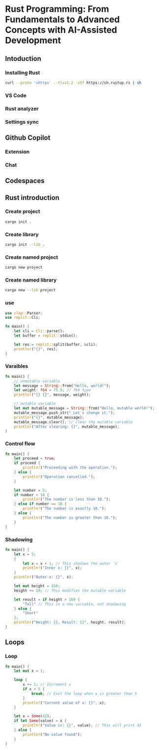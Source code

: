 # Rust Programming: From Fundamentals to Advanced Concepts with AI-Assisted Development

## Intoduction

### Installing Rust

```sh
curl --proto '=https' --tlsv1.2 -sSf https://sh.rustup.rs | sh
```

### VS Code

### Rust analyzer

### Settings sync

## Github Copilot

### Extension

### Chat

## Codespaces

## Rust introduction

### Create project

```sh 
cargo init .
```

### Create library

```sh
cargo init --lib .
```

### Create named project

```sh
cargo new project
```

### Create named library

```sh
cargo new --lib project
```

### use

```rust
use clap::Parser;
use replit::Cli;

fn main() {
    let cli = Cli::parse();
    let buffer = replit::stdin();

    let res = replit::split(buffer, &cli);
    println!("{}", res);
}
```

### Varaibles

```rust
fn main() {
    // unmutable variable
    let message = String::from("Hello, world!");
    let weight: f64 = 75.5; // f64 type
    println!("{} {}", message, weight);

    // mutable variable
    let mut mutable_message = String::from("Hello, mutable world!");
    mutable_message.push_str(" Let's change it.");
    println!("{}", mutable_message);
    mutable_message.clear(); // clear the mutable variable
    println!("After clearing: {}", mutable_message);
}
```

### Control flow

```rust
fn main() {
    let proceed = true;
    if proceed {
        println!("Proceeding with the operation.");
    } else {
        println!("Operation cancelled.");
    }

    let number = 5;
    if number < 10 {
        println!("The number is less than 10.");
    } else if number == 10 {
        println!("The number is exactly 10.");
    } else {
        println!("The number is greater than 10.");
    }
}
```

### Shadowing

```rust
fn main() {
    let x = 5;
    {
        let x = x + 1; // This shadows the outer `x`
        println!("Inner x: {}", x);
    }
    println!("Outer x: {}", x);

    let mut height = 150;
    height += 10; // This modifies the mutable variable

    let result = if height > 160 {
        "Tall" // This is a new variable, not shadowing
    } else {
        "Short"
    };
    println!("Height: {}, Result: {}", height, result);
}
```

## Loops

### Loop

```rust
fn main() {
    let mut x = 1;

    loop {
        x += 1; // Increment x
        if x > 5 {
            break; // Exit the loop when x is greater than 5
        }
        println!("Current value of x: {}", x);
    }

    let x = Some(42);
    if let Some(value) = x {
        println!("Value is: {}", value); // This will print 42
    } else {
        println!("No value found");
    }
}
```